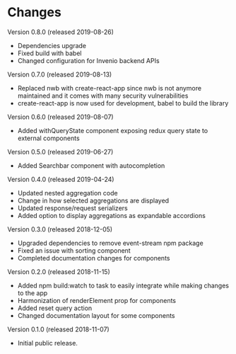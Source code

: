 # Changes

Version 0.8.0 (released 2019-08-26)
* Dependencies upgrade
* Fixed build with babel
* Changed configuration for Invenio backend APIs

Version 0.7.0 (released 2019-08-13)
* Replaced nwb with create-react-app since nwb is not anymore maintained and it comes with many security vulnerabilities
* create-react-app is now used for development, babel to build the library

Version 0.6.0 (released 2019-08-07)
* Added withQueryState component exposing redux query state to external components

Version 0.5.0 (released 2019-06-27)
* Added Searchbar component with autocompletion

Version 0.4.0 (released 2019-04-24)
* Updated nested aggregation code
* Change in how selected aggregations are displayed
* Updated response/request serializers
* Added option to display aggregations as expandable accordions

Version 0.3.0 (released 2018-12-05)

* Upgraded dependencies to remove event-stream npm package
* Fixed an issue with sorting component
* Completed documentation changes for components

Version 0.2.0 (released 2018-11-15)

* Added npm build:watch to task to easily integrate while making changes to the app
* Harmonization of renderElement prop for components
* Added reset query action
* Changed documentation layout for some components

Version 0.1.0 (released 2018-11-07)

* Initial public release.
